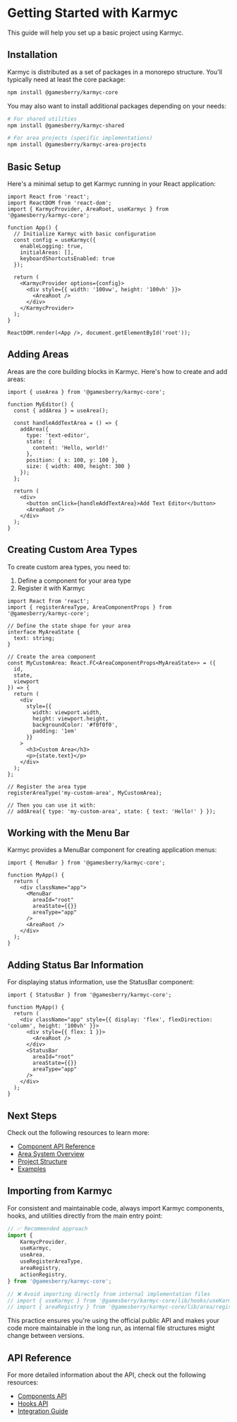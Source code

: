 # Getting Started with Karmyc

This guide will help you set up a basic project using Karmyc.

## Installation

Karmyc is distributed as a set of packages in a monorepo structure. You'll typically need at least the core package:

```bash
npm install @gamesberry/karmyc-core
```

You may also want to install additional packages depending on your needs:

```bash
# For shared utilities
npm install @gamesberry/karmyc-shared

# For area projects (specific implementations)
npm install @gamesberry/karmyc-area-projects
```

## Basic Setup

Here's a minimal setup to get Karmyc running in your React application:

```tsx
import React from 'react';
import ReactDOM from 'react-dom';
import { KarmycProvider, AreaRoot, useKarmyc } from '@gamesberry/karmyc-core';

function App() {
  // Initialize Karmyc with basic configuration
  const config = useKarmyc({
    enableLogging: true,
    initialAreas: [],
    keyboardShortcutsEnabled: true
  });

  return (
    <KarmycProvider options={config}>
      <div style={{ width: '100vw', height: '100vh' }}>
        <AreaRoot />
      </div>
    </KarmycProvider>
  );
}

ReactDOM.render(<App />, document.getElementById('root'));
```

## Adding Areas

Areas are the core building blocks in Karmyc. Here's how to create and add areas:

```tsx
import { useArea } from '@gamesberry/karmyc-core';

function MyEditor() {
  const { addArea } = useArea();

  const handleAddTextArea = () => {
    addArea({
      type: 'text-editor',
      state: {
        content: 'Hello, world!'
      },
      position: { x: 100, y: 100 },
      size: { width: 400, height: 300 }
    });
  };

  return (
    <div>
      <button onClick={handleAddTextArea}>Add Text Editor</button>
      <AreaRoot />
    </div>
  );
}
```

## Creating Custom Area Types

To create custom area types, you need to:

1. Define a component for your area type
2. Register it with Karmyc

```tsx
import React from 'react';
import { registerAreaType, AreaComponentProps } from '@gamesberry/karmyc-core';

// Define the state shape for your area
interface MyAreaState {
  text: string;
}

// Create the area component
const MyCustomArea: React.FC<AreaComponentProps<MyAreaState>> = ({ 
  id, 
  state, 
  viewport 
}) => {
  return (
    <div 
      style={{ 
        width: viewport.width, 
        height: viewport.height,
        backgroundColor: '#f0f0f0',
        padding: '1em'
      }}
    >
      <h3>Custom Area</h3>
      <p>{state.text}</p>
    </div>
  );
};

// Register the area type
registerAreaType('my-custom-area', MyCustomArea);

// Then you can use it with:
// addArea({ type: 'my-custom-area', state: { text: 'Hello!' } });
```

## Working with the Menu Bar

Karmyc provides a MenuBar component for creating application menus:

```tsx
import { MenuBar } from '@gamesberry/karmyc-core';

function MyApp() {
  return (
    <div className="app">
      <MenuBar 
        areaId="root" 
        areaState={{}} 
        areaType="app" 
      />
      <AreaRoot />
    </div>
  );
}
```

## Adding Status Bar Information

For displaying status information, use the StatusBar component:

```tsx
import { StatusBar } from '@gamesberry/karmyc-core';

function MyApp() {
  return (
    <div className="app" style={{ display: 'flex', flexDirection: 'column', height: '100vh' }}>
      <div style={{ flex: 1 }}>
        <AreaRoot />
      </div>
      <StatusBar 
        areaId="root" 
        areaState={{}} 
        areaType="app" 
      />
    </div>
  );
}
```

## Next Steps

Check out the following resources to learn more:

- [Component API Reference](../api/components.md)
- [Area System Overview](../architecture/area-system.md)
- [Project Structure](../architecture/project-structure.md)
- [Examples](https://github.com/yourusername/karmyc/tree/main/packages/examples)

## Importing from Karmyc

For consistent and maintainable code, always import Karmyc components, hooks, and utilities directly from the main entry point:

```typescript
// ✅ Recommended approach
import { 
    KarmycProvider, 
    useKarmyc,
    useArea, 
    useRegisterAreaType,
    areaRegistry,
    actionRegistry,
} from '@gamesberry/karmyc-core';

// ❌ Avoid importing directly from internal implementation files
// import { useKarmyc } from '@gamesberry/karmyc-core/lib/hooks/useKarmyc';
// import { areaRegistry } from '@gamesberry/karmyc-core/lib/area/registry';
```

This practice ensures you're using the official public API and makes your code more maintainable in the long run, as internal file structures might change between versions.

## API Reference

For more detailed information about the API, check out the following resources:

- [Components API](../api/components.md)
- [Hooks API](../api/hooks.md)
- [Integration Guide](../api/integration.md) 
